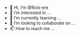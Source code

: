 - 👋 Hi, I’m @Rick-ere
- 👀 I’m interested in ...
- 🌱 I’m currently learning ...
- 💞️ I’m looking to collaborate on ...
- 📫 How to reach me ...

<!---
Rick-ere/Rick-ere is a ✨ special ✨ repository because its `README.md` (this file) appears on your GitHub profile.
You can click the Preview link to take a look at your changes.
--->
